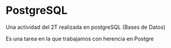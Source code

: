 # PostgreSQL
Una actividad del 2T realizada en postgreSQL (Bases de Datos)

Es una tarea en la que trabajamos con herencia en Postgre

